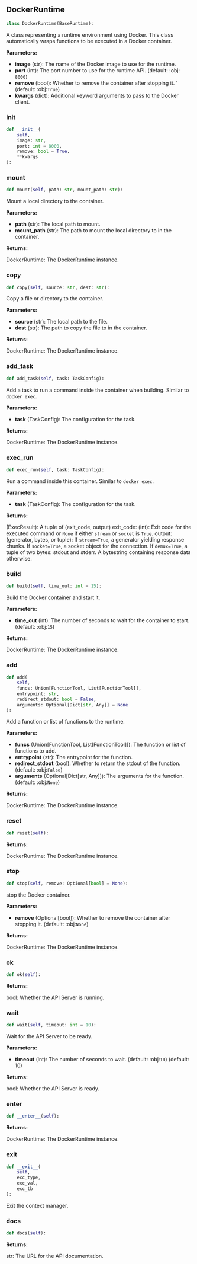 <a id="camel.runtimes.docker_runtime"></a>

<a id="camel.runtimes.docker_runtime.DockerRuntime"></a>

## DockerRuntime

```python
class DockerRuntime(BaseRuntime):
```

A class representing a runtime environment using Docker.
This class automatically wraps functions to be executed
in a Docker container.

**Parameters:**

- **image** (str): The name of the Docker image to use for the runtime.
- **port** (int): The port number to use for the runtime API. (default: :obj: `8000`)
- **remove** (bool): Whether to remove the container after stopping it. ' (default: :obj:`True`)
- **kwargs** (dict): Additional keyword arguments to pass to the Docker client.

<a id="camel.runtimes.docker_runtime.DockerRuntime.__init__"></a>

### __init__

```python
def __init__(
    self,
    image: str,
    port: int = 8000,
    remove: bool = True,
    **kwargs
):
```

<a id="camel.runtimes.docker_runtime.DockerRuntime.mount"></a>

### mount

```python
def mount(self, path: str, mount_path: str):
```

Mount a local directory to the container.

**Parameters:**

- **path** (str): The local path to mount.
- **mount_path** (str): The path to mount the local directory to in the container.

**Returns:**

  DockerRuntime: The DockerRuntime instance.

<a id="camel.runtimes.docker_runtime.DockerRuntime.copy"></a>

### copy

```python
def copy(self, source: str, dest: str):
```

Copy a file or directory to the container.

**Parameters:**

- **source** (str): The local path to the file.
- **dest** (str): The path to copy the file to in the container.

**Returns:**

  DockerRuntime: The DockerRuntime instance.

<a id="camel.runtimes.docker_runtime.DockerRuntime.add_task"></a>

### add_task

```python
def add_task(self, task: TaskConfig):
```

Add a task to run a command inside the container when building.
Similar to `docker exec`.

**Parameters:**

- **task** (TaskConfig): The configuration for the task.

**Returns:**

  DockerRuntime: The DockerRuntime instance.

<a id="camel.runtimes.docker_runtime.DockerRuntime.exec_run"></a>

### exec_run

```python
def exec_run(self, task: TaskConfig):
```

Run a command inside this container. Similar to `docker exec`.

**Parameters:**

- **task** (TaskConfig): The configuration for the task.

**Returns:**

  (ExecResult): A tuple of (exit_code, output)
exit_code: (int):
Exit code for the executed command or `None` if
either `stream` or `socket` is `True`.
output: (generator, bytes, or tuple):
If `stream=True`, a generator yielding response chunks.
If `socket=True`, a socket object for the connection.
If `demux=True`, a tuple of two bytes: stdout and stderr.
A bytestring containing response data otherwise.

<a id="camel.runtimes.docker_runtime.DockerRuntime.build"></a>

### build

```python
def build(self, time_out: int = 15):
```

Build the Docker container and start it.

**Parameters:**

- **time_out** (int): The number of seconds to wait for the container to start. (default: :obj:`15`)

**Returns:**

  DockerRuntime: The DockerRuntime instance.

<a id="camel.runtimes.docker_runtime.DockerRuntime.add"></a>

### add

```python
def add(
    self,
    funcs: Union[FunctionTool, List[FunctionTool]],
    entrypoint: str,
    redirect_stdout: bool = False,
    arguments: Optional[Dict[str, Any]] = None
):
```

Add a function or list of functions to the runtime.

**Parameters:**

- **funcs** (Union[FunctionTool, List[FunctionTool]]): The function or list of functions to add.
- **entrypoint** (str): The entrypoint for the function.
- **redirect_stdout** (bool): Whether to return the stdout of the function. (default: :obj:`False`)
- **arguments** (Optional[Dict[str, Any]]): The arguments for the function. (default: :obj:`None`)

**Returns:**

  DockerRuntime: The DockerRuntime instance.

<a id="camel.runtimes.docker_runtime.DockerRuntime.reset"></a>

### reset

```python
def reset(self):
```

**Returns:**

  DockerRuntime: The DockerRuntime instance.

<a id="camel.runtimes.docker_runtime.DockerRuntime.stop"></a>

### stop

```python
def stop(self, remove: Optional[bool] = None):
```

stop the Docker container.

**Parameters:**

- **remove** (Optional[bool]): Whether to remove the container after stopping it. (default: :obj:`None`)

**Returns:**

  DockerRuntime: The DockerRuntime instance.

<a id="camel.runtimes.docker_runtime.DockerRuntime.ok"></a>

### ok

```python
def ok(self):
```

**Returns:**

  bool: Whether the API Server is running.

<a id="camel.runtimes.docker_runtime.DockerRuntime.wait"></a>

### wait

```python
def wait(self, timeout: int = 10):
```

Wait for the API Server to be ready.

**Parameters:**

- **timeout** (int): The number of seconds to wait. (default: :obj:`10`) (default: 10)

**Returns:**

  bool: Whether the API Server is ready.

<a id="camel.runtimes.docker_runtime.DockerRuntime.__enter__"></a>

### __enter__

```python
def __enter__(self):
```

**Returns:**

  DockerRuntime: The DockerRuntime instance.

<a id="camel.runtimes.docker_runtime.DockerRuntime.__exit__"></a>

### __exit__

```python
def __exit__(
    self,
    exc_type,
    exc_val,
    exc_tb
):
```

Exit the context manager.

<a id="camel.runtimes.docker_runtime.DockerRuntime.docs"></a>

### docs

```python
def docs(self):
```

**Returns:**

  str: The URL for the API documentation.
